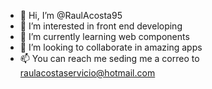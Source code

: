 - 👋 Hi, I’m @RaulAcosta95
- 👀 I’m interested in front end developing
- 🌱 I’m currently learning web components
- 💞️ I’m looking to collaborate in amazing apps
- 📫 You can reach me seding me a correo to raulacostaservicio@hotmail.com

<!---
RaulAcosta95/RaulAcosta95 is a ✨ special ✨ repository because its `README.md` (this file) appears on your GitHub profile.
You can click the Preview link to take a look at your changes.
--->
